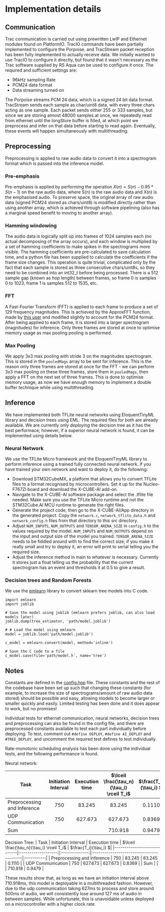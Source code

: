 # Implementation details

## Communication
Trac communication is carried out using prewritten LwIP and Ethernet modules found on PlatformIO. TracIO commands have been partially implemented to configure the Porpoise, and TracStream packet reception has been fully implemented to actually receive data. We initially wanted to use TracIO to configure it directly, but found that it wasn't necessary as the Trac software supplied by RS Aqua can be used to configure it once. The required and sufficient settings are:
- 96kHz sampling Rate
- PCM24 data format
- Data streaming turned on 

The Porpoise streams PCM 24 data, which is a signed 24 bit data format. TracStream sends each sample as char/uint8 data, with every three chars acting as one sample. Each packet sends either 255 or 333 samples, but since we are storing almost 48000 samples at once, we repeatedly read from ethernet until the longStore buffer is filled, at which point we preprocess and infer on that data before starting to read again. Eventually, these events will happen simultaneously with multithreading.  

## Preprocessing
Preprocessing is applied to raw audio data to convert it into a spectrogram format which is passed into the inference model. 

### Pre-emphasis
Pre-emphasis is applied by performing the operation $X(n) = S(n) - 0.95 * S(n-1)$ on the raw audio data, where S(n) is the raw audio data and X(n) is the emphasised audio. To preserve space, the original array of raw audio data (signed PCM24 stored as chars/uint8) is modified directly rather than using another array, which is achieved through software pipelining (also has a marginal speed benefit to moving to another array). 

### Hamming windowing
The audio data is logically split up into frames of 1024 samples each (no actual decomposing of the array occurs), and each window is multiplied by a set of hamming coefficients to make spikes in the spectrograms more visible. The hamming coefficients are pre-calculated to save calculation time, and a python file has been supplied to calculate the coefficients if the frame size changes. This operation is quite trivial, complicated only by the fact that each sample is stored as three consecutive chars/uint8s, so they need to be combined into an int32_t before being processed. There is a 512 sample gap (known as hop length) between frames, so frame 0 is samples 0 to 1023, frame 1 is samples 512 to 1535, etc.

### FFT
A Fast-Fourier Transform (FFT) is applied to each frame to produce a set of 129 frequency magnitudes. This is achieved by the ApproxFFT function, made by [this user](https://projecthub.arduino.cc/abhilashpatel121/approxfft-fastest-fft-function-for-arduino-f1b6ba) and modified slightly to account for the PCM24 format. After being applied to each frame, it is stored into a larger spectrogram (magnitudes) for inference. Only three frames are stored at once to optimise memory usage as max pooling pooling is performed. 

### Max Pooling
We apply 3x3 max pooling with stride 3 on the magnitudes spectrogram. This is stored in the `pooledMags` array to be sent for inference. This is the reason only three frames are stored at once for the FFT - we can perform 3x3 max pooling on these three frames, store them in `pooledMags`, then apply a FFT on the next set of three frames. This is done to optimise memory usage, as now we have enough memory to implement a double buffer technique while using multithreading.

## Inference
We have implemented both TFLite neural networks using EloquentTinyML library and decision trees using EML. The required files for both are already available. We are currently only *deploying* the decision tree as it has the best performace; however, if a superior neural network is found, it can be implemented using details below.  

### Neural Network
We use the TFLite Micro framework and the EloquentTinyML library to perform inference using a trained fully connected neural network. If you have trained your own network and want to deploy it, do the following:
- Download STM32CubeMX, a platform that allows you to convert TFLite files to a format recognised by microcontrollers. Set it up for the Nucleo-F767ZI board and download the X-CUBE-AI add-on. 
- Navigate to the X-CUBE-AI software package and select the .tflite file needed. Make sure you use the TFLite Micro runtime and not the STM32Cube.AI MCU runtime to generate the right files.
- Generate the project code, then go to the X-CUBE-AI/App directory in the generated project. Copy the `network.c`, `network_tflite_data.h` and `network_config.h` files from that directory to this src directory. 
- Adjust `NUM_INPUTS`, `NUM_OUTPUTS` and `TENSOR_ARENA_SIZE` in `config.h` to the values required by the model. `NUM_INPUTS` and `NUM_OUTPUTS` depend on the input and output size of the model you trained. `TENSOR_ARENA_SIZE` needs to be fiddled around with to find the correct size; if you make it really small and try to deploy it, an error will print to serial telling you the required size.
- Adjust the inference method in main to whatever is necessary. Currently it stores just a float telling us the probability that the current spectrogram has an event and thresholds it at 0.5 to give a result.

### Decision trees and Random Forests

We use the [emlearn](https://github.com/emlearn/emlearn) library to convert sklearn tree models into C code.

```[python]
import emlearn
import joblib

# Save the model using joblib (emlearn prefers joblib, can also load models later)
joblib.dump(tree_estimator, 'path/model.joblib')

# # Load the model using emlearn
model = joblib.load('path/model.joblib')

c_model = emlearn.convert(model, method='inline')

# Save the C code to a file
c_model.save(file='path/model.h', name='tree')
```

## Notes

Constants are defined in the [config.hpp](config.hpp) file. These constants and the rest of the codebase have been set up such that changing these constants (for example, to increase the size of spectrograms/amount of raw audio data stored) should be possible and easy, allowing models to become larger or smaller quickly and easily. Limited testing has been done and it does appear to work, but no promises!

Individual tests for ethernet communication, neural networks, decision trees and preprocessing can also be found in the config file, and there are preprocessed constants available to test each part individually before deploying. To test, comment out `#define DEPLOY`, `#define AI_DEPLOY` and `#TREE_DEPLOY`, and uncomment the required test defines to test individually.

Rate-monotonic scheduling analysis has been done using the individual tests, and the following performance is found. 

Neural network:

| Task                        | Initiation Interval | Execution time | $\lceil \frac{\tau_n}{\tau_i} \rceil T_i$ | $\frac{T_i}{\tau_i} $|
|-----------------------------|:-------------------:|:--------------:|:-----------------------------------------:|:----------:|
| Preprocessing and Inference |         750         | 83.245         | 83.245                                    | 0.1110     |
|      UDP Communication      |         750         | 627.673        | 627.673                                   | 0.8369     |
|             Sum             |                     |                |                  710.918                  |   0.9479   |

Decision Tree:
| Task                        | Initiation Interval | Execution time | $\lceil \frac{\tau_n}{\tau_i} \rceil T_i$ | $\frac{T_i}{\tau_i} $|
|-----------------------------|:-------------------:|:--------------:|:-----------------------------------------:|:----------:|
| Preprocessing and Inference |         750         | 83.245         | 83.245                                    | 0.1110     |
|      UDP Communication      |         750         | 627.673        | 627.673                                   | 0.8369     |
|             Sum             |                     |                |                  710.918                  |   0.9479   |

These results show that, as long as we have an initiation interval above 710.918ms, this model is deployable in a multithreaded fashion. However, due to the udp communication taking 627ms to process and store around 500ms of audio, we will consistently lose around 127 ms of audio in between samples. While unfortunate, this is unavoidable unless deployed on a microcontroller with a higher clock rate. 
